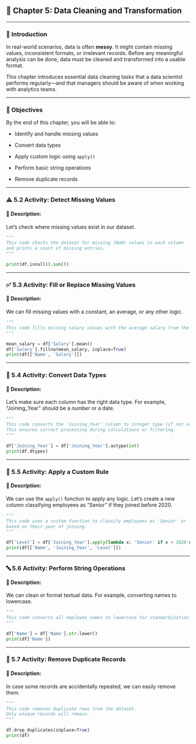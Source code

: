 ## 📘 Chapter 5: Data Cleaning and Transformation

---

### 📌 Introduction

In real-world scenarios, data is often **messy**. It might contain missing values, inconsistent formats, or irrelevant records. Before any meaningful analysis can be done, data must be cleaned and transformed into a usable format.

This chapter introduces essential data cleaning tasks that a data scientist performs regularly—and that managers should be aware of when working with analytics teams.

---

### 🎯 Objectives

By the end of this chapter, you will be able to:

- Identify and handle missing values

- Convert data types

- Apply custom logic using `apply()`

- Perform basic string operations

- Remove duplicate records

---

### ⚠️ 5.2 Activity: Detect Missing Values

#### 📝 Description:

Let’s check where missing values exist in our dataset.

```python
"""
This code checks the dataset for missing (NaN) values in each column
and prints a count of missing entries.
"""

print(df.isnull().sum())
```

---

### ✅ 5.3 Activity: Fill or Replace Missing Values

#### 📝 Description:

We can fill missing values with a constant, an average, or any other logic.

```python
"""
This code fills missing salary values with the average salary from the dataset.
"""

mean_salary = df['Salary'].mean()
df['Salary'].fillna(mean_salary, inplace=True)
print(df[['Name', 'Salary']])
```

---

### 🔁 5.4 Activity: Convert Data Types

#### 📝 Description:

Let’s make sure each column has the right data type. For example, “Joining_Year” should be a number or a date.

```python
"""
This code converts the 'Joining_Year' column to integer type (if not already).
This ensures correct processing during calculations or filtering.
"""

df['Joining_Year'] = df['Joining_Year'].astype(int)
print(df.dtypes)
```

---

### 🧠 5.5 Activity: Apply a Custom Rule

#### 📝 Description:

We can use the `apply()` function to apply any logic. Let’s create a new column classifying employees as “Senior” if they joined before 2020.

```python
"""
This code uses a custom function to classify employees as 'Senior' or 'Junior'
based on their year of joining.
"""

df['Level'] = df['Joining_Year'].apply(lambda x: 'Senior' if x < 2020 else 'Junior')
print(df[['Name', 'Joining_Year', 'Level']])
```

---

### 🔤 5.6 Activity: Perform String Operations

#### 📝 Description:

We can clean or format textual data. For example, converting names to lowercase.

```python
"""
This code converts all employee names to lowercase for standardization.
"""

df['Name'] = df['Name'].str.lower()
print(df['Name'])
```

---

### 🧹 5.7 Activity: Remove Duplicate Records

#### 📝 Description:

In case some records are accidentally repeated, we can easily remove them.

```python
"""
This code removes duplicate rows from the dataset.
Only unique records will remain.
"""

df.drop_duplicates(inplace=True)
print(df)
```


